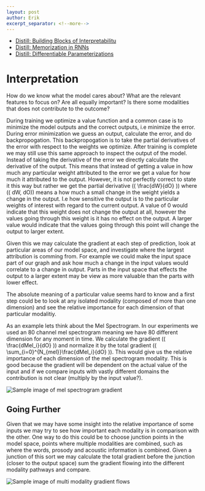 ```yaml
---
layout: post
author: Erik
excerpt_separator: <!--more-->
---
```



- [Distill: Building Blocks of Interpretabilitu](https://distill.pub/2018/building-blocks/)
- [Distill: Memorization in RNNs](https://distill.pub/2019/memorization-in-rnns/)
- [Distill: Differentiable Parameterizations](https://distill.pub/2018/differentiable-parameterizations/)


# Interpretation

How do we know what the model cares about? What are the relevant features to focus on? Are
all equally important? Is there some modalities that does not contribute to the outcome?

<!--more-->

During training we optimize a value function and a common case is to minimize the model
outputs and the correct outputs, i.e minimize the error. During error minimization we
guess an output, calculate the error, and do backpropogation. This backpropogation is to
take the partial derivatives of the error with respect to the weights we optimize. After
training is complete we may still use this same approach to inspect the output of the
model. Instead of taking the derivative of the error we directly calculate the derivative
of the output. This means that instead of getting a value in how much any particular
weight attributed to the error we get a value for how much it attributed to the output.
However, it is not perfectly correct to state it this way but rather we get the partial
derivative \(( \frac{dW}{dO}  \)) where \(( dW, dO\)) means a how much a small change in
the weight yields a change in the output. I.e how sensitive the output is to the
particular weights of interest with regard to the current output. A value of 0 would
indicate that this weight does not change the output at all, however the values going
through this weight is it has no effect on the output. A larger value would indicate that
the values going through this point will change the output to larger extent.

Given this we may calculate the gradient at each step of prediction, look at particular
areas of our model space, and investigate where the largest attribution is comming from.
For example we could make the input space part of our graph and ask how much a change in
the input values would correlate to a change in output. Parts in the input space that
effects the output to a larger extent may be view as more valuable than the parts with
lower effect.

The absolute meaning of a particular value seems hard to know and a first step could be to
look at any isolated modality (composed of more than one dimension) and see the relative
importance for each dimension of that particular modalitiy.

As an example lets think about the Mel Spectrogram. In our experiments we used an 80
channel mel spectrogram meaning we have 80 different dimension for any moment in time. We
calculate the gradient \(( \frac{dMel_i}{dO} \)) and normalize it by the total gradient
\(( \sum_{i=0}^{N_{mel}}\frac{dMel_i}{dO} \)). This would give us the relative importance
of each dimension of the mel spectrogram modality. This is good because the gradient will
be dependent on the actual value of the input and if we compare inputs with vastly
different domains the contribution is not clear (multiply by the input value?).


![Sample image of mel spectrogram gradient]()


## Going Further

Given that we may have some insight into the relative importance of some inputs we may try
to see how important each modality is in comparison with the other. One way to do this
could be to choose junction points in the model space, points where multiple modalities
are combined, such as where the words, prosody and acoustic information is combined. Given
a junction of this sort we may calculate the total gradient before the junction (closer to
the output space) sum the gradient flowing into the different modality pathways and
compare.


![Sample image of multi modality gradient flows]()
